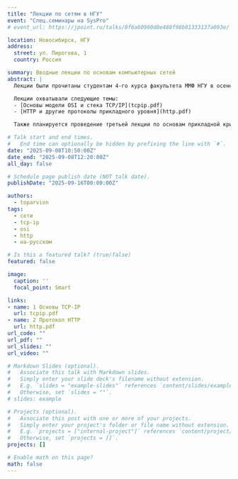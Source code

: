 ```yaml
---
title: "Лекции по сетям в НГУ"
event: "Спец.семинары на SysPro"
# event_url: https://jpoint.ru/talks/8f6a60900d8e488f98b81333137a093e/

location: Новосибирск, НГУ
address:
  street: ул. Пирогова, 1
  country: Россия

summary: Вводные лекции по основам компьютерных сетей
abstract: |
  Лекции были прочитаны студентам 4-го курса факультета ММФ НГУ в осеннем семестре 2025 года в рамках серии спец.семинаров на направлении "Системное программирование".

  Лекции охватывали следующие темы:
  - [Основы модели OSI и стека TCP/IP](tcpip.pdf)
  - [HTTP и другие протоколы прикладного уровня](http.pdf)

  Также планируется проведение третьей лекции по основам прикладной криптографии и протоколу TLS.

# Talk start and end times.
#   End time can optionally be hidden by prefixing the line with `#`.
date: "2025-09-08T10:50:00Z"
date_end: "2025-09-08T12:20:00Z"
all_day: false

# Schedule page publish date (NOT talk date).
publishDate: "2025-09-16T00:00:00Z"

authors:
  - toparvion
tags:
  - сети
  - tcp-ip
  - osi
  - http
  - на-русском

# Is this a featured talk? (true/false)
featured: false

image:
  caption: ''
  focal_point: Smart

links:
- name: 1 Основы TCP-IP
  url: tcpip.pdf
- name: 2 Протокол HTTP
  url: http.pdf
url_code: ""
url_pdf: ""
url_slides: ""
url_video: ""

# Markdown Slides (optional).
#   Associate this talk with Markdown slides.
#   Simply enter your slide deck's filename without extension.
#   E.g. `slides = "example-slides"` references `content/slides/example-slides.md`.
#   Otherwise, set `slides = ""`.
# slides: example

# Projects (optional).
#   Associate this post with one or more of your projects.
#   Simply enter your project's folder or file name without extension.
#   E.g. `projects = ["internal-project"]` references `content/project/deep-learning/index.md`.
#   Otherwise, set `projects = []`.
projects: []

# Enable math on this page?
math: false
---
```

